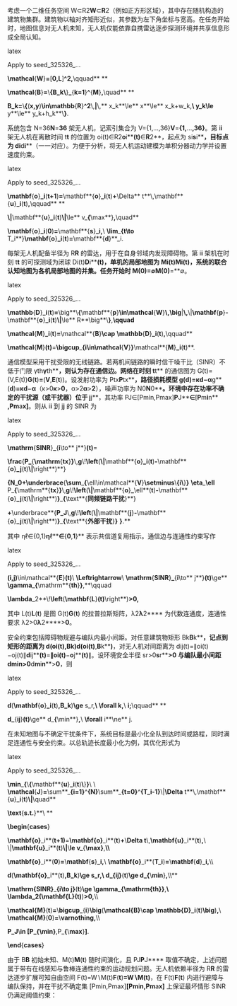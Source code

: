 考虑一个二维任务空间 W⊂R2**W**⊂**R**2（例如正方形区域），其中存在随机构造的建筑物集群。建筑物以轴对齐矩形近似，其参数为左下角坐标与宽高。在任务开始时，地图信息对无人机未知，无人机仅能依靠自携雷达逐步探测环境并共享信息形成全局认知。

latex

Apply to seed\_325326\_...

**\\mathcal**{**W**}**=**[**0,L**]**^2,**\\qquad** **

**\\mathcal**{**B**}**=**\\**{**B\_k**\\**}**\_**{**k=1**}**^**{**M**}**,**\\quad** **

**B\_k=**\\**{**(**x,y**)**\\in\\mathbb**{**R**}**^2**\\,**|**\\,** x\_k**\\le** x**\\le** x\_k+w\_k,**\\ **y\_k**\\le** y**\\le** y\_k+h\_k**\\**}**.

系统包含 N=36**N**=**36** 架无人机，记索引集合为 V={1,…,36}**V**=**{**1**,**…**,**36**}**。第 i**i** 架无人机在离散时间 t**t** 的位置为 oi(t)∈R2**o**i**​**(**t**)**∈**R**2**，起点为 si**s**i**​**，目标点为 di**d**i**​**（一一对应）。为便于分析，将无人机运动建模为单积分器动力学并设置速度约束。

latex

Apply to seed\_325326\_...

**\\mathbf**{**o**}**\_i**(**t+1**)**=**\\mathbf**{**o**}**\_i**(**t**)**+**\\Delta** t**\\,\\mathbf**{**u**}**\_i**(**t**)**,**\\qquad** **

**\\|**\\mathbf**{**u**}**\_i**(**t**)**\\|**\\le** v\_**{**\\max**}**,**\\quad**

**\\mathbf**{**o**}**\_i**(**0**)**=**\\mathbf**{**s**}**\_i,**\\ **\\lim**\_**{**t**\\to** T\_i**}**\\mathbf**{**o**}**\_i**(**t**)**=**\\mathbf**{**d**}**\_i.

每架无人机配备半径为 R**R** 的雷达，用于在自身邻域内发现障碍物。第 i**i** 架机在时刻 t**t** 的可探测域为闭球 Di(t)**D**i**​**(**t**)，单机的局部地图为 Mi(t)**M**i**​**(**t**)，系统的联合认知地图为各机局部地图的并集。任务开始时 M(0)=∅**M**(**0**)**=**∅。

latex

Apply to seed\_325326\_...

**\\mathbb**{**D**}**\_i**(**t**)**=**\\big**\\**{**\\mathbf**{**p**}**\\in\\mathcal**{**W**}**\\,\\big**|**\\,**\\|**\\mathbf**{**p**}**-**\\mathbf**{**o**}**\_i**(**t**)**\\|**\\le** R**\\big**\\**}**,**\\qquad**

**\\mathcal**{**M**}**\_i**(**t**)**=**\\mathcal**{**B**}**\\cap** **\\mathbb**{**D**}**\_i**(**t**)**,**\\qquad**

**\\mathcal**{**M**}**(**t**)**=**\\bigcup**\_**{**i**\\in\\mathcal**{**V**}**}**\\mathcal**{**M**}**\_i**(**t**)**.

通信模型采用干扰受限的无线链路。若两机间链路的瞬时信干噪干比（SINR）不低于门限 γth**γ**th**​**，则认为存在通信边。网络在时刻 t**t** 的通信图为 G(t)=(V,E(t))**G**(**t**)**=**(**V**,**E**(**t**))。设发射功率为 Ptx**P**tx**​**，路径损耗模型 g(d)=κd−α**g**(**d**)**=**κ**d**−**α**（κ>0**κ**>**0**，α>2**α**>**2**），噪声功率为 N0**N**0**​**。环境中存在功率不确定的干扰源（或干扰器）位于 j**j**，其功率 PJ∈[Pmin⁡,Pmax⁡]**P**J**​**∈**[**P**m**i**n**​**,**P**m**a**x**​**]**。则从 i**i** 到 j**j** 的 SINR 为

latex

Apply to seed\_325326\_...

**\\mathrm**{**SINR**}**\_**{**i**\\to** j**}**(**t**)**=

**\\frac**{**P\_**{**\\mathrm**{**tx**}**}**\\,**g**\\!**\\left**(**\\|**\\mathbf**{**o**}**\_i**(**t**)**-**\\mathbf**{**o**}**\_j**(**t**)**\\|**\\right**)**}

**{**N\_0+**\\underbrace**{**\\sum**\_**{**\\ell\\in\\mathcal**{**V**}**\\setminus**\\**{**i**\\**}**}** **\\eta**\_**\\ell** P\_**{**\\mathrm**{**tx**}**}**\\,**g**\\!**\\left**(**\\|**\\mathbf**{**o**}**\_**\\ell**(**t**)**-**\\mathbf**{**o**}**\_j**(**t**)**\\|**\\right**)**}**\_**{**\\text**{**同频链路干扰**}**}

**+**\\underbrace**{**P\_J**\\,**g**\\!**\\left**(**\\|**\\mathbf**{**j**}**-**\\mathbf**{**o**}**\_j**(**t**)**\\|**\\right**)**}**\_**{**\\text**{**外部干扰**}**}** **}**.**

其中 ηℓ∈{0,1}**η**ℓ**​**∈**{**0**,**1**}** 表示共信道复用指示。通信边与连通性约束写作

latex

Apply to seed\_325326\_...

**(**i,j**)**\\in\\mathcal**{**E**}**(**t**)**\\ **\\Leftrightarrow**\\ **\\mathrm**{**SINR**}**\_**{**i**\\to** j**}**(**t**)**\\ge** **\\gamma**\_**{**\\mathrm**{**th**}**}**,**\\qquad

**\\lambda**\_2**\\!**\\left**(**\\mathbf**{**L**}**(**t**)**\\right**)**>0,**

其中 L(t)**L**(**t**) 是图 G(t)**G**(**t**) 的拉普拉斯矩阵，λ2**λ**2**​** 为代数连通度，连通性要求 λ2>0**λ**2**​**>**0**。

安全约束包括障碍物规避与编队内最小间距。对任意建筑物矩形 Bk**B**k**​**，记点到矩形的距离为 d(oi(t),Bk)**d**(**o**i**​**(**t**)**,**B**k**​**)**，对无人机对间距离为 dij(t)=∥oi(t)−oj(t)∥**d**ij**​**(**t**)**=**∥**o**i**​**(**t**)**−**o**j**​**(**t**)**∥。设环境安全半径 sr>0**s**r**​**>**0** 与编队最小间距 dmin⁡>0**d**m**i**n**​**>**0**，则

latex

Apply to seed\_325326\_...

**d**(**\\mathbf**{**o**}**\_i**(**t**)**,B\_k**)**\\ge** s\_r,**\\ **\\forall** k,**\\ **i;**\\qquad** **

**d\_**{**ij**}**(**t**)**\\ge** d\_**{**\\min**}**,**\\ **\\forall** i**\\ne** j.

在未知地图与不确定干扰条件下，系统目标是最小化全队到达时间或路程，同时满足连通性与安全约束。以总轨迹长度最小化为例，其优化形式为

latex

Apply to seed\_325326\_...

**\\min**\_**{**\\**{**\\mathbf**{**u**}**\_i**(**t**)**\\**}**}**\\ \\ **\\mathcal**{**J**}**=**\\sum**\_**{**i=1**}**^**{**N**}**\\sum**\_**{**t=0**}**^**{**T\_i-1**}**\\|**\\Delta** t**\\,\\mathbf**{**u**}**\_i**(**t**)**\\|**\\quad**

**\\text**{**s.t.**}**\\ **

**\\begin**{**cases**}

**\\**mathbf**{**o**}**\_i**(**t+**1**)**=**\\**mathbf**{**o**}**\_i**(**t**)**+**\\**Delta t**\\,**\\**mathbf**{**u**}**\_i**(**t**)**,**\\ \\|**\\**mathbf**{**u**}**\_i**(**t**)**\\|**\\**le v\_**{**\\**max**}**,**\\\\**

**\\**mathbf**{**o**}**\_i**(**0**)**=**\\**mathbf**{**s**}**\_i,**\\ **\\**mathbf**{**o**}**\_i**(**T\_i**)**=**\\**mathbf**{**d**}**\_i,**\\\\

**d**(**\\**mathbf**{**o**}**\_i**(**t**)**,B\_k**)**\\**ge s\_r,**\\ **d\_**{**ij**}**(**t**)**\\**ge d\_**{**\\**min**}**,**\\\\**

**\\**mathrm**{**SINR**}**\_**{**i**\\**to j**}**(**t**)**\\**ge **\\**gamma\_**{**\\**mathrm**{**th**}**}**,**\\ **\\**lambda\_**2**(**\\**mathbf**{**L**}**(**t**)**)**>**0**,**\\\\

**\\**mathcal**{**M**}**(**t**)**=**\\**bigcup\_**{**i**}**\\big**(**\\**mathcal**{**B**}**\\**cap **\\**mathbb**{**D**}**\_i**(**t**)**\\big**)**,**\\ **\\**mathcal**{**M**}**(**0**)**=**\\**varnothing,**\\\\

**P\_J**\\**in **[**P\_**{**\\**min**}**,P\_**{**\\**max**}**]**.

**\\end**{**cases**}

由于 B**B** 初始未知、M(t)**M**(**t**) 随时间演化，且 PJ**P**J**​** 取值不确定，上述问题属于带有在线感知与鲁棒连通性约束的运动规划问题。无人机依赖半径为 R**R** 的雷达逐步扩展可知自由空间 F(t)=W∖M(t)**F**(**t**)**=**W**∖**M**(**t**)**，在 F(t)**F**(**t**) 内进行避障与编队保持，并在干扰不确定集 [Pmin⁡,Pmax⁡]**[**P**m**i**n**​**,**P**m**a**x**​**]** 上保证最坏情形 SINR 仍满足阈值约束：

